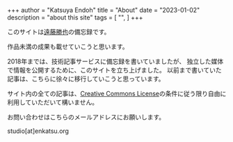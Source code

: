 +++
author = "Katsuya Endoh"
title = "About"
date = "2023-01-02"
description = "about this site"
tags = [
    "",
]
+++

このサイトは[遠藤勝也](https://enkatsu.org/ja/project/)の備忘録です。

作品未満の成果も載せていこうと思います。

2018年までは、技術記事サービスに備忘録を書いていましたが、
独立した媒体で情報を公開するために、このサイトを立ち上げました。
以前まで書いていた記事は、こちらに徐々に移行していこうと思っています。

サイト内の全ての記事は、[Creative Commons License](https://creativecommons.org/licenses/by/4.0/)の条件に従う限り自由に利用していただいて構いません。

お問い合わせはこちらのメールアドレスにお願いします。

studio[at]enkatsu.org
